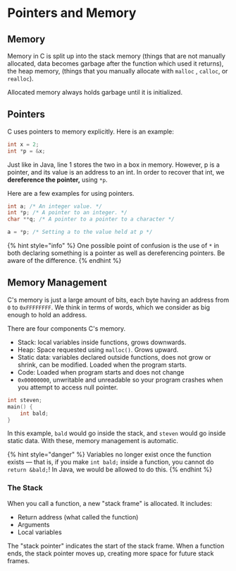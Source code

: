 # Pointers and Memory

## Memory

Memory in C is split up into the stack memory \(things that are not manually allocated, data becomes garbage after the function which used it returns\), the heap memory, \(things that you manually allocate with `malloc` , `calloc`, or `realloc`\). 

Allocated memory always holds garbage until it is initialized.                  

## Pointers

C uses pointers to memory explicitly. Here is an example:

```c
int x = 2;
int *p = &x;
```

Just like in Java, line 1 stores the two in a box in memory. However, p is a pointer, and its value is an address to an int. In order to recover that int, we **dereference the pointer,** using `*p`.

Here are a few examples for using pointers.

```c
int a; /* An integer value. */
int *p; /* A pointer to an integer. */
char **q; /* A pointer to a pointer to a character */

a = *p; /* Setting a to the value held at p */
```

{% hint style="info" %}
One possible point of confusion is the use of `*` in both declaring something is a pointer as well as dereferencing pointers. Be aware of the difference.
{% endhint %}

## Memory Management

C's memory is just a large amount of bits, each byte having an address from `0` to `0xFFFFFFFF`. We think in terms of words, which we consider as big enough to hold an address. 

There are four components C's memory.

* Stack: local variables inside functions, grows downwards.
* Heap: Space requested using `malloc()`. Grows upward.
* Static data: variables declared outside functions, does not grow or shrink, can be modified. Loaded when the program starts.
* Code: Loaded when program starts and does not change
* `0x00000000`, unwritable and unreadable so your program crashes when you attempt to access null pointer.

```c
int steven;
main() {
    int bald;
}
```

In this example, `bald` would go inside the stack, and `steven` would go inside static data. With these, memory management is automatic.

{% hint style="danger" %}
Variables no longer exist once the function exists — that is, if you make `int bald;` inside a function, you cannot do `return &bald;`! In Java, we would be allowed to do this.
{% endhint %}

### The Stack

When you call a function, a new "stack frame" is allocated. It includes:

* Return address \(what called the function\)
* Arguments
* Local variables

The "stack pointer" indicates the start of the stack frame. When a function ends, the stack pointer moves up, creating more space for future stack frames. 

